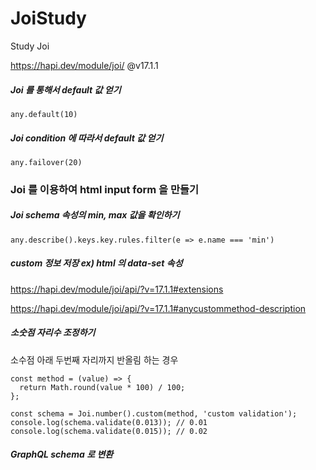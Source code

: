 # JoiStudy
Study Joi

https://hapi.dev/module/joi/ @v17.1.1

##### Joi 를 통해서 default 값 얻기
```JS
any.default(10)
```

##### Joi condition 에 따라서 default 값 얻기
```JS
any.failover(20)
```

### Joi 를 이용하여 html input form 을 만들기
##### Joi schema 속성의 min, max 값을 확인하기
```JS
any.describe().keys.key.rules.filter(e => e.name === 'min')
```

##### custom 정보 저장 ex) html 의 data-set 속성
https://hapi.dev/module/joi/api/?v=17.1.1#extensions

https://hapi.dev/module/joi/api/?v=17.1.1#anycustommethod-description

##### 소숫점 자리수 조정하기
소수점 아래 두번째 자리까지 반올림 하는 경우
```JS
const method = (value) => {
  return Math.round(value * 100) / 100;
};

const schema = Joi.number().custom(method, 'custom validation');
console.log(schema.validate(0.013)); // 0.01
console.log(schema.validate(0.015)); // 0.02
```

##### GraphQL schema 로 변환
